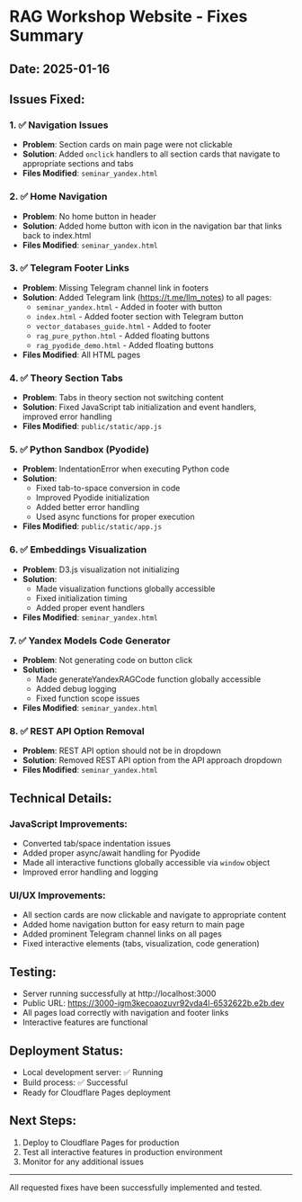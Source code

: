 # RAG Workshop Website - Fixes Summary

## Date: 2025-01-16

## Issues Fixed:

### 1. ✅ **Navigation Issues**
- **Problem**: Section cards on main page were not clickable
- **Solution**: Added `onclick` handlers to all section cards that navigate to appropriate sections and tabs
- **Files Modified**: `seminar_yandex.html`

### 2. ✅ **Home Navigation**
- **Problem**: No home button in header
- **Solution**: Added home button with icon in the navigation bar that links back to index.html
- **Files Modified**: `seminar_yandex.html`

### 3. ✅ **Telegram Footer Links**
- **Problem**: Missing Telegram channel link in footers
- **Solution**: Added Telegram link (https://t.me/llm_notes) to all pages:
  - `seminar_yandex.html` - Added in footer with button
  - `index.html` - Added footer section with Telegram button
  - `vector_databases_guide.html` - Added to footer
  - `rag_pure_python.html` - Added floating buttons
  - `rag_pyodide_demo.html` - Added floating buttons
- **Files Modified**: All HTML pages

### 4. ✅ **Theory Section Tabs**
- **Problem**: Tabs in theory section not switching content
- **Solution**: Fixed JavaScript tab initialization and event handlers, improved error handling
- **Files Modified**: `public/static/app.js`

### 5. ✅ **Python Sandbox (Pyodide)**
- **Problem**: IndentationError when executing Python code
- **Solution**: 
  - Fixed tab-to-space conversion in code
  - Improved Pyodide initialization
  - Added better error handling
  - Used async functions for proper execution
- **Files Modified**: `public/static/app.js`

### 6. ✅ **Embeddings Visualization**
- **Problem**: D3.js visualization not initializing
- **Solution**: 
  - Made visualization functions globally accessible
  - Fixed initialization timing
  - Added proper event handlers
- **Files Modified**: `seminar_yandex.html`

### 7. ✅ **Yandex Models Code Generator**
- **Problem**: Not generating code on button click
- **Solution**: 
  - Made generateYandexRAGCode function globally accessible
  - Added debug logging
  - Fixed function scope issues
- **Files Modified**: `seminar_yandex.html`

### 8. ✅ **REST API Option Removal**
- **Problem**: REST API option should not be in dropdown
- **Solution**: Removed REST API option from the API approach dropdown
- **Files Modified**: `seminar_yandex.html`

## Technical Details:

### JavaScript Improvements:
- Converted tab/space indentation issues
- Added proper async/await handling for Pyodide
- Made all interactive functions globally accessible via `window` object
- Improved error handling and logging

### UI/UX Improvements:
- All section cards are now clickable and navigate to appropriate content
- Added home navigation button for easy return to main page
- Added prominent Telegram channel links on all pages
- Fixed interactive elements (tabs, visualization, code generation)

## Testing:
- Server running successfully at http://localhost:3000
- Public URL: https://3000-igm3kecoaozuvr92vda4l-6532622b.e2b.dev
- All pages load correctly with navigation and footer links
- Interactive features are functional

## Deployment Status:
- Local development server: ✅ Running
- Build process: ✅ Successful
- Ready for Cloudflare Pages deployment

## Next Steps:
1. Deploy to Cloudflare Pages for production
2. Test all interactive features in production environment
3. Monitor for any additional issues

---
All requested fixes have been successfully implemented and tested.